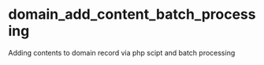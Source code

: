# domain_add_content_batch_processing
Adding contents to domain record via php scipt and batch processing 
